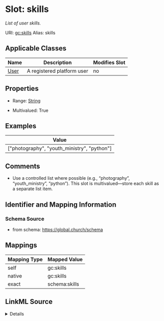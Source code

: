 

# Slot: skills 


_List of user skills._





URI: [gc:skills](https://global.church/schema/skills)
Alias: skills

<!-- no inheritance hierarchy -->





## Applicable Classes

| Name | Description | Modifies Slot |
| --- | --- | --- |
| [User](User.md) | A registered platform user |  no  |






## Properties

* Range: [String](String.md)

* Multivalued: True





## Examples

| Value |
| --- |
| ["photography", "youth_ministry", "python"] |

## Comments

* Use a controlled list where possible (e.g., “photography”, “youth_ministry”, “python”).
This slot is multivalued—store each skill as a separate list item.


## Identifier and Mapping Information






### Schema Source


* from schema: https://global.church/schema




## Mappings

| Mapping Type | Mapped Value |
| ---  | ---  |
| self | gc:skills |
| native | gc:skills |
| exact | schema:skills |




## LinkML Source

<details>
```yaml
name: skills
description: List of user skills.
comments:
- 'Use a controlled list where possible (e.g., “photography”, “youth_ministry”, “python”).

  This slot is multivalued—store each skill as a separate list item.

  '
examples:
- value: '["photography", "youth_ministry", "python"]'
  description: Three discrete skills as a JSON array string.
in_subset:
- internal
from_schema: https://global.church/schema
exact_mappings:
- schema:skills
rank: 1000
alias: skills
domain_of:
- User
range: string
multivalued: true

```
</details>
